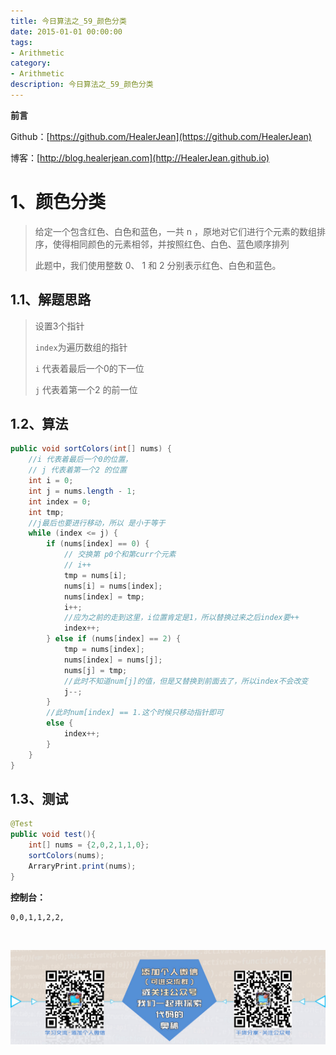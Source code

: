 ```yaml
---
title: 今日算法之_59_颜色分类
date: 2015-01-01 00:00:00
tags: 
- Arithmetic
category: 
- Arithmetic
description: 今日算法之_59_颜色分类
---
```


**前言**     

 Github：[https://github.com/HealerJean](https://github.com/HealerJean)         

 博客：[http://blog.healerjean.com](http://HealerJean.github.io)          



# 1、颜色分类
> 给定一个包含红色、白色和蓝色，一共 n ，原地对它们进行个元素的数组排序，使得相同颜色的元素相邻，并按照红色、白色、蓝色顺序排列    
>
>  此题中，我们使用整数 0、 1 和 2 分别表示红色、白色和蓝色。



## 1.1、解题思路 

> 设置3个指针   
>
> `index`为遍历数组的指针      
>
> `i` 代表着最后一个0的下一位      
>
> `j` 代表着第一个2 的前一位



## 1.2、算法

```java
public void sortColors(int[] nums) {
    //i 代表着最后一个0的位置，
    // j 代表着第一个2 的位置
    int i = 0;
    int j = nums.length - 1;
    int index = 0;
    int tmp;
    //j最后也要进行移动，所以 是小于等于
    while (index <= j) {
        if (nums[index] == 0) {
            // 交换第 p0个和第curr个元素
            // i++
            tmp = nums[i];
            nums[i] = nums[index];
            nums[index] = tmp;
            i++;
            //应为之前的走到这里，i位置肯定是1，所以替换过来之后index要++
            index++;
        } else if (nums[index] == 2) {
            tmp = nums[index];
            nums[index] = nums[j];
            nums[j] = tmp;
            //此时不知道num[j]的值，但是又替换到前面去了，所以index不会改变
            j--;
        }
        //此时num[index] == 1.这个时候只移动指针即可
        else {
            index++;
        }
    }
}
```




## 1.3、测试 

```java
@Test
public void test(){
    int[] nums = {2,0,2,1,1,0};
    sortColors(nums);
    ArraryPrint.print(nums);
}
```

**控制台：**   

```
0,0,1,1,2,2,
```



​          

![ContactAuthor](https://raw.githubusercontent.com/HealerJean/HealerJean.github.io/master/assets/img/artical_bottom.jpg)



<link rel="stylesheet" href="https://unpkg.com/gitalk/dist/gitalk.css">

<script src="https://unpkg.com/gitalk@latest/dist/gitalk.min.js"></script> 
<div id="gitalk-container"></div>    
 <script type="text/javascript">
    var gitalk = new Gitalk({
		clientID: `1d164cd85549874d0e3a`,
		clientSecret: `527c3d223d1e6608953e835b547061037d140355`,
		repo: `HealerJean.github.io`,
		owner: 'HealerJean',
		admin: ['HealerJean'],
		id: 'x9TYM0HzSpsLIkAt',
    });
    gitalk.render('gitalk-container');
</script> 
